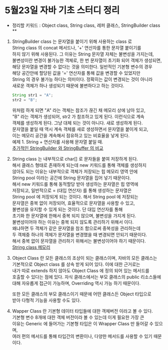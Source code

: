 # 5월23일 자바 기초 스터디 정리
* 정리할 키워드 : Object class, String class, 레퍼 클래스, StringBuilder class     
**
1. StringBuilder class 는 문자열을 붙이기 위해 사용하는 class 로      
   String class 의 concat 메서드나, '+' 연산자를 통한 문자열 붙이기를     
   하지 않기 위해 사용된다. 그 이유는 String 문자열 자체는 불변성을 가지는데,      
   불변성이란 변경이 불가능한 객체로, 한 번 문자열이 초기화 되어 객체가 생성되면,        
   해당 문자열을 변경할 수 없다는 것을 의미한다. 일반적인 기본형 변수의 경우     
   해당 공간안에 할당된 값을 '=' 연산자를 통해 값을 변경할 수 있었지만     
   String 의 경우 불가능 하다는 의미이다. 정확히는 값이 변경되는 것이 아니라     
   새로운 객체가 하나 생성되기 때문에 불변하다고 하는 것이다.      
   ```java    
   String str1 = "A";
   str2 = "B";
   ```
   위처럼 하게 되면 "A" 라는 객체는 참조가 끊긴 채 메모리 상에 남아 있고,     
   "B" 라는 객체가 생성되어, str2 가 참조하고 있게 된다. 이런식으로 계속     
   객체를 생성하게 된다. 그냥 대체 되는 것이 아니다. 새로 생성하게 된다.     
   문자열을 붙일 때 역시 계속 객체를 새로 생성하면서 문자열을 붙이게 되고,     
   이는 메모리 공간을 계속해서 점유하고 있는 비효율을 낳게 된다.         
   예제 1. String + 연산자를 사용해 문자열 붙일 때.        
   [추가적인 StringBuilder 와 StringBuffer 의 비교](https://wakestand.tistory.com/245)   

2. String class 는 내부적으로 char[] 로 문자들을 붙여 저장하게 된다.     
   해서 클래스 형태로 존재하게 되는데 new 키워드를 통해 객체를 생성하지    
   않아도 되는 이유는 내부적으로 객체가 저장되는 힙 메모리 영역 안에     
   String pool 이라는 공간에 String 문자열을 집어 넣기 때문이다.     
   해서 new 키워드를 통해 동적할당 받아 생성하는 문자열은 힙 영역에    
   저장되고, 일반적으로 = (대입 연산자) 를 통해 생성하는 문자열은      
   String pool 에 저장되게 되는 것이다. 해서 String pool 에 저장되는     
   문자열은 중복 없이 저장되어, 효율적으로 문자열을 사용할 수 있고,      
   불변성을 유지할 수 있게 되는 것이다. 단 대입 연산자를 통해    
   초기화 한 문자열에 한해서 중복 되지 않으며, 불변성을 가지게 된다.      
   불변성이어야 하는 이유는 중복 되지 않도록 관리하기 위해서 이다.       
   왜냐하면 두 객체가 같은 문자열을 참조 함으로써 중복성을 관리하는데          
   두 객체중 하나의 객체가 문자열을 변경했을 때 변경되면 안되기 때문이다.        
   해서 중복 없이 문자열을 관리하기 위해서는 불변성이어야 하기 때문이다.            
   [String class 메모리](https://gbsb.tistory.com/255)      
   
3. Object Class 란 모든 클래스의 조상이 되는 클래스이며, 자바의 모든 클래스는     
   기본적으로 Object class 를 상속 받게 되어 있다. 이에 대한 근거로는      
   내가 따로 extends 하지 않아도 Object Class 에 정의 되어 있는 메서드를       
   호출할 수 있다는 점에 있다. 자식 클래스에서는 부모 클래스의 public 리소스들에    
   대해 자유롭게 접근이 가능하며, Overriding 역시 가능 하기 때문이다.       
   
   또한 모든 클래스의 부모 클래스이기 때문에 어떤 클래스든 Object 타입으로      
   받아 다형적 기능을 사용할 수도 있다.    
   
4. Wapper Class 란 기본형 데이터 타입들에 대한 객체버전 이라고 볼 수 있다.      
   기본형 변수 8개에 대한 객체 버전이라 볼 수 있는데 이게 필요한 가장 큰      
   이유는 Generic 에 들어가는 기본형 타입은 이 Wrapper Class 만 들어갈 수 있으며,       
   여러 편의 메서드를 통해 타입간의 변환이나, 다양한 메서드를 사용할 수 있기 때문이다.            
